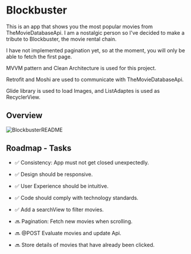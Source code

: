 
# Blockbuster

This is an app that shows you the most popular movies from TheMovieDatabaseApi.
I am a nostalgic person so I've decided to make a tribute to Blockbuster, the movie rental chain.

I have not implemented pagination yet, so at the moment, you will only be able to fetch the first page.

MVVM pattern and Clean Architecture is used for this project.

Retrofit and Moshi are used to communicate with TheMovieDatabaseApi.

Glide library is used to load Images, and ListAdaptes is used as RecyclerView.

## Overview
![BlockbusterREADME](https://user-images.githubusercontent.com/97983772/171907954-e27785a7-5f6d-4075-8667-08e326f938f6.png)



## Roadmap - Tasks

- :white_check_mark: Consistency: App must not get closed unexpectedly.

- :white_check_mark: Design should be responsive.

- :white_check_mark: User Experience should be intuitive.

- :white_check_mark: Code should comply with technology standards.

- :white_check_mark: Add a searchView to filter movies.

- :soon: Pagination: Fetch new movies when scrolling.

- :soon: @POST Evaluate movies and update Api.

- :soon: Store details of movies that have already been clicked.
